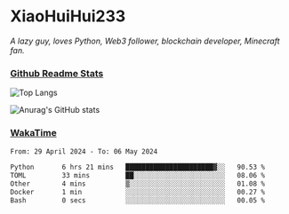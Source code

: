 # XiaoHuiHui233

*A lazy guy, loves Python, Web3 follower, blockchain developer, Minecraft fan.*

### [Github Readme Stats](https://github.com/anuraghazra/github-readme-stats)

![Top Langs](https://github-readme-stats.vercel.app/api/top-langs/?username=XiaoHuiHui233&layout=compact&theme=github_dark)

![Anurag's GitHub stats](https://github-readme-stats.vercel.app/api?username=XiaoHuiHui233&show_icons=true&theme=github_dark)

### [WakaTime](https://wakatime.com)

<!--START_SECTION:waka-->

```txt
From: 29 April 2024 - To: 06 May 2024

Python       6 hrs 21 mins   ██████████████████████▓░░   90.53 %
TOML         33 mins         ██░░░░░░░░░░░░░░░░░░░░░░░   08.06 %
Other        4 mins          ▒░░░░░░░░░░░░░░░░░░░░░░░░   01.08 %
Docker       1 min           ░░░░░░░░░░░░░░░░░░░░░░░░░   00.27 %
Bash         0 secs          ░░░░░░░░░░░░░░░░░░░░░░░░░   00.05 %
```

<!--END_SECTION:waka-->
